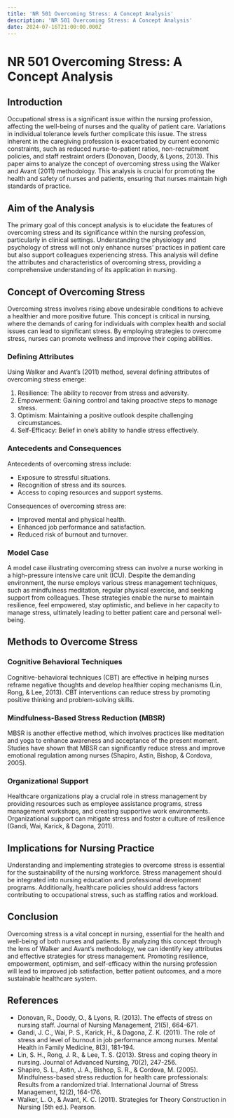 ```yaml
---
title: 'NR 501 Overcoming Stress: A Concept Analysis'
description: 'NR 501 Overcoming Stress: A Concept Analysis'
date: 2024-07-16T21:00:00.000Z
---
```


# NR 501 Overcoming Stress: A Concept Analysis

## Introduction

Occupational stress is a significant issue within the nursing profession, affecting the well-being of nurses and the quality of patient care. Variations in individual tolerance levels further complicate this issue. The stress inherent in the caregiving profession is exacerbated by current economic constraints, such as reduced nurse-to-patient ratios, non-recruitment policies, and staff restraint orders (Donovan, Doody, & Lyons, 2013). This paper aims to analyze the concept of overcoming stress using the Walker and Avant (2011) methodology. This analysis is crucial for promoting the health and safety of nurses and patients, ensuring that nurses maintain high standards of practice.

## Aim of the Analysis

The primary goal of this concept analysis is to elucidate the features of overcoming stress and its significance within the nursing profession, particularly in clinical settings. Understanding the physiology and psychology of stress will not only enhance nurses' practices in patient care but also support colleagues experiencing stress. This analysis will define the attributes and characteristics of overcoming stress, providing a comprehensive understanding of its application in nursing.

## Concept of Overcoming Stress

Overcoming stress involves rising above undesirable conditions to achieve a healthier and more positive future. This concept is critical in nursing, where the demands of caring for individuals with complex health and social issues can lead to significant stress. By employing strategies to overcome stress, nurses can promote wellness and improve their coping abilities.

### Defining Attributes

Using Walker and Avant’s (2011) method, several defining attributes of overcoming stress emerge:

1. Resilience: The ability to recover from stress and adversity.
2. Empowerment: Gaining control and taking proactive steps to manage stress.
3. Optimism: Maintaining a positive outlook despite challenging circumstances.
4. Self-Efficacy: Belief in one’s ability to handle stress effectively.

### Antecedents and Consequences

Antecedents of overcoming stress include:

* Exposure to stressful situations.
* Recognition of stress and its sources.
* Access to coping resources and support systems.

Consequences of overcoming stress are:

* Improved mental and physical health.
* Enhanced job performance and satisfaction.
* Reduced risk of burnout and turnover.

### Model Case

A model case illustrating overcoming stress can involve a nurse working in a high-pressure intensive care unit (ICU). Despite the demanding environment, the nurse employs various stress management techniques, such as mindfulness meditation, regular physical exercise, and seeking support from colleagues. These strategies enable the nurse to maintain resilience, feel empowered, stay optimistic, and believe in her capacity to manage stress, ultimately leading to better patient care and personal well-being.

## Methods to Overcome Stress

### Cognitive Behavioral Techniques

Cognitive-behavioral techniques (CBT) are effective in helping nurses reframe negative thoughts and develop healthier coping mechanisms (Lin, Rong, & Lee, 2013). CBT interventions can reduce stress by promoting positive thinking and problem-solving skills.

### Mindfulness-Based Stress Reduction (MBSR)

MBSR is another effective method, which involves practices like meditation and yoga to enhance awareness and acceptance of the present moment. Studies have shown that MBSR can significantly reduce stress and improve emotional regulation among nurses (Shapiro, Astin, Bishop, & Cordova, 2005).

### Organizational Support

Healthcare organizations play a crucial role in stress management by providing resources such as employee assistance programs, stress management workshops, and creating supportive work environments. Organizational support can mitigate stress and foster a culture of resilience (Gandi, Wai, Karick, & Dagona, 2011).

## Implications for Nursing Practice

Understanding and implementing strategies to overcome stress is essential for the sustainability of the nursing workforce. Stress management should be integrated into nursing education and professional development programs. Additionally, healthcare policies should address factors contributing to occupational stress, such as staffing ratios and workload.

## Conclusion

Overcoming stress is a vital concept in nursing, essential for the health and well-being of both nurses and patients. By analyzing this concept through the lens of Walker and Avant’s methodology, we can identify key attributes and effective strategies for stress management. Promoting resilience, empowerment, optimism, and self-efficacy within the nursing profession will lead to improved job satisfaction, better patient outcomes, and a more sustainable healthcare system.

## References

* Donovan, R., Doody, O., & Lyons, R. (2013). The effects of stress on nursing staff. Journal of Nursing Management, 21(5), 664-671.
* Gandi, J. C., Wai, P. S., Karick, H., & Dagona, Z. K. (2011). The role of stress and level of burnout in job performance among nurses. Mental Health in Family Medicine, 8(3), 181-194.
* Lin, S. H., Rong, J. R., & Lee, T. S. (2013). Stress and coping theory in nursing. Journal of Advanced Nursing, 70(2), 247-256.
* Shapiro, S. L., Astin, J. A., Bishop, S. R., & Cordova, M. (2005). Mindfulness-based stress reduction for health care professionals: Results from a randomized trial. International Journal of Stress Management, 12(2), 164-176.
* Walker, L. O., & Avant, K. C. (2011). Strategies for Theory Construction in Nursing (5th ed.). Pearson.
